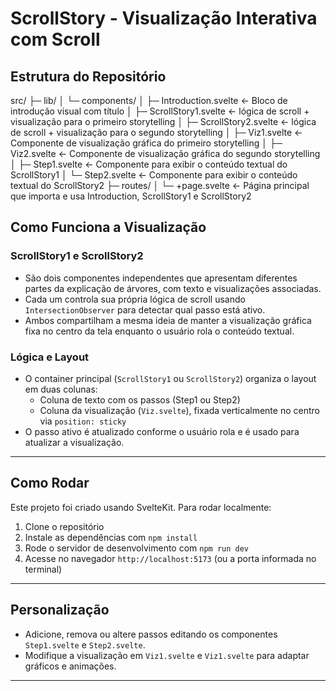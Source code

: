 # ScrollStory - Visualização Interativa com Scroll

## Estrutura do Repositório

src/
├─ lib/
│  └─ components/
│     ├─ Introduction.svelte ← Bloco de introdução visual com título
│     ├─ ScrollStory1.svelte ← lógica de scroll + visualização para o primeiro storytelling
│     ├─ ScrollStory2.svelte ← lógica de scroll + visualização para o segundo storytelling
│     ├─ Viz1.svelte ← Componente de visualização gráfica do primeiro storytelling
│     ├─ Viz2.svelte ← Componente de visualização gráfica do segundo storytelling
│     ├─ Step1.svelte ← Componente para exibir o conteúdo textual do ScrollStory1
│     └─ Step2.svelte ← Componente para exibir o conteúdo textual do ScrollStory2
├─ routes/
│  └─ +page.svelte ← Página principal que importa e usa Introduction, ScrollStory1 e ScrollStory2




## Como Funciona a Visualização

### ScrollStory1 e ScrollStory2

- São dois componentes independentes que apresentam diferentes partes da explicação de árvores, com texto e visualizações associadas.
- Cada um controla sua própria lógica de scroll usando `IntersectionObserver` para detectar qual passo está ativo.
- Ambos compartilham a mesma ideia de manter a visualização gráfica fixa no centro da tela enquanto o usuário rola o conteúdo textual.


### Lógica e Layout

- O container principal (`ScrollStory1` ou `ScrollStory2`) organiza o layout em duas colunas:
  - Coluna de texto com os passos (Step1 ou Step2)
  - Coluna da visualização (`Viz.svelte`), fixada verticalmente no centro via `position: sticky`
- O passo ativo é atualizado conforme o usuário rola e é usado para atualizar a visualização.

---

## Como Rodar

Este projeto foi criado usando SvelteKit. Para rodar localmente:

1. Clone o repositório
2. Instale as dependências com `npm install`
3. Rode o servidor de desenvolvimento com `npm run dev`
4. Acesse no navegador `http://localhost:5173` (ou a porta informada no terminal)

---

## Personalização

- Adicione, remova ou altere passos editando os componentes `Step1.svelte` e `Step2.svelte`.
- Modifique a visualização em `Viz1.svelte`  e `Viz1.svelte` para adaptar gráficos e animações.

---

